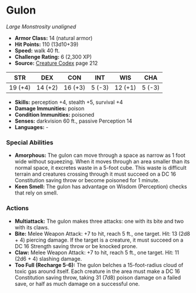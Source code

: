 # Gulon

*Large* *Monstrosity* *unaligned*

- **Armor Class:** 14 (natural armor)
- **Hit Points:** 110 (13d10+39)
- **Speed:** walk 40 ft.
- **Challenge Rating:** 6 (2,300 XP)
- **Source:** [Creature Codex](https://koboldpress.com/kpstore/product/creature-codex-for-5th-edition-dnd) page 212

| STR | DEX | CON | INT | WIS | CHA |
| --- | --- | --- | --- | --- | --- |
| 19 (+4) | 14 (+2) | 16 (+3) | 5 (-3) | 12 (+1) | 5 (-3) |

- **Skills:** perception +4, stealth +5, survival +4
- **Damage Immunities:** poison
- **Condition Immunities:** poisoned
- **Senses:** darkvision 60 ft., passive Perception 14
- **Languages:** -

### Special Abilities

- **Amorphous:** The gulon can move through a space as narrow as 1 foot wide without squeezing. When it moves through an area smaller than its normal space, it excretes waste in a 5-foot cube. This waste is difficult terrain and creatures crossing through it must succeed on a DC 16 Constitution saving throw or become poisoned for 1 minute.
- **Keen Smell:** The gulon has advantage on Wisdom (Perception) checks that rely on smell.

### Actions

- **Multiattack:** The gulon makes three attacks: one with its bite and two with its claws.
- **Bite:** Melee Weapon Attack: +7 to hit, reach 5 ft., one target. Hit: 13 (2d8 + 4) piercing damage. If the target is a creature, it must succeed on a DC 16 Strength saving throw or be knocked prone.
- **Claw:** Melee Weapon Attack: +7 to hit, reach 5 ft., one target. Hit: 11 (2d6 + 4) slashing damage.
- **Too Full (Recharge 5-6):** The gulon belches a 15-foot-radius cloud of toxic gas around itself. Each creature in the area must make a DC 16 Constitution saving throw, taking 31 (7d8) poison damage on a failed save, or half as much damage on a successful one.


